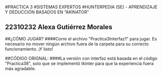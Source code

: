 #PRACTICA 3
#SISTEMAS EXPERTOS
#HUNTERPEDIA (SE) - APRENDIZAJE Y DEDUCCIÓN BASADOS EN “AKINATOR”
## 22310232 Alexa Gutiérrez Morales

##¿CÓMO JUGAR?
####Corre el archivo "Practica3Interfaz1" para jugar. Es necesario no mover ningún archivo fuera de la carpeta para su correcto funcionamiento. ¡Y listo!

##CÓDIGO ORIGNAL:
####La versión con interfaz está basada en el código "Practica38", solo que se implementó tkinter para que la experiencia fuera más agradable. 
